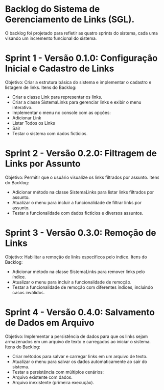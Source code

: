 # Backlog do Sistema de Gerenciamento de Links (SGL).
O backlog foi projetado para refletir as quatro sprints do sistema, cada uma visando um incremento funcional do sistema.

# Sprint 1 - Versão 0.1.0: Configuração Inicial e Cadastro de Links
Objetivo: Criar a estrutura básica do sistema e implementar o cadastro e listagem de links.
Itens do Backlog:
* Criar a classe Link para representar os links.
* Criar a classe SistemaLinks para gerenciar links e exibir o menu interativo.
* Implementar o menu no console com as opções:
* Adicionar Link
* Listar Todos os Links
* Sair
* Testar o sistema com dados fictícios.
# Sprint 2 - Versão 0.2.0: Filtragem de Links por Assunto
Objetivo: Permitir que o usuário visualize os links filtrados por assunto.
Itens do Backlog:
* Adicionar método na classe SistemaLinks para listar links filtrados por assunto.
* Atualizar o menu para incluir a funcionalidade de filtrar links por assunto.
* Testar a funcionalidade com dados fictícios e diversos assuntos.
# Sprint 3 - Versão 0.3.0: Remoção de Links
Objetivo: Habilitar a remoção de links específicos pelo índice.
Itens do Backlog:
* Adicionar método na classe SistemaLinks para remover links pelo índice.
* Atualizar o menu para incluir a funcionalidade de remoção.
* Testar a funcionalidade de remoção com diferentes índices, incluindo casos inválidos.
# Sprint 4 - Versão 0.4.0: Salvamento de Dados em Arquivo
Objetivo: Implementar a persistência de dados para que os links sejam armazenados em um arquivo de texto e carregados ao iniciar o sistema.
Itens do Backlog:
* Criar métodos para salvar e carregar links em um arquivo de texto.
* Atualizar o menu para salvar os dados automaticamente ao sair do sistema.
* Testar a persistência com múltiplos cenários:
* Arquivo existente com dados.
* Arquivo inexistente (primeira execução).

